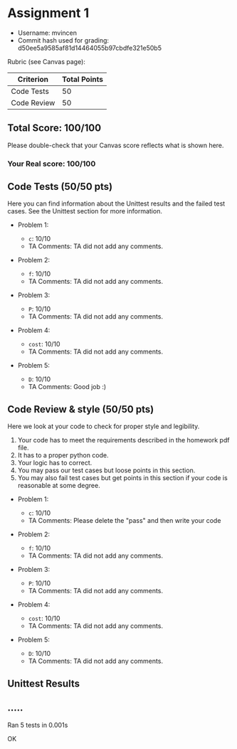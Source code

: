 # Assignment 1

- Username: mvincen
- Commit hash used for grading: d50ee5a9585af81d14464055b97cbdfe321e50b5

Rubric (see Canvas page):

| Criterion           | Total Points |
| ------------------- | ------------ |
| Code Tests            | 50         |
| Code Review   | 50         |



## Total Score: 100/100
Please double-check that your Canvas score reflects what is shown here. 

### Your Real score: 100/100


## Code Tests (50/50 pts)
Here you can find information about the Unittest results and the failed test cases. See the Unittest section for more information. 

- Problem 1:
    - `c`: 10/10
    - TA Comments: TA did not add any comments.

- Problem 2:
    - `f`: 10/10
    - TA Comments: TA did not add any comments.

- Problem 3:
    - `P`: 10/10
    - TA Comments: TA did not add any comments.

- Problem 4:
    - `cost`: 10/10
    - TA Comments: TA did not add any comments.

- Problem 5:
    - `D`: 10/10
    - TA Comments: Good job :)




## Code Review & style (50/50 pts)

Here we look at your code to check for proper style and legibility.
1. Your code has to meet the requirements described in the homework pdf file.
2. It has to a proper python code.
3. Your logic has to correct.
4. You may pass our test cases but loose points in this section.
5. You may also fail test cases but get points in this section if your code is reasonable at some degree.

- Problem 1:
    - `c`: 10/10
    - TA Comments: Please delete the "pass" and then write your code

- Problem 2:
    - `f`: 10/10
    - TA Comments: TA did not add any comments.

- Problem 3:
    - `P`: 10/10
    - TA Comments: TA did not add any comments.

- Problem 4:
    - `cost`: 10/10
    - TA Comments: TA did not add any comments.

- Problem 5:
    - `D`: 10/10
    - TA Comments: TA did not add any comments.



## Unittest Results
.....
----------------------------------------------------------------------
Ran 5 tests in 0.001s

OK